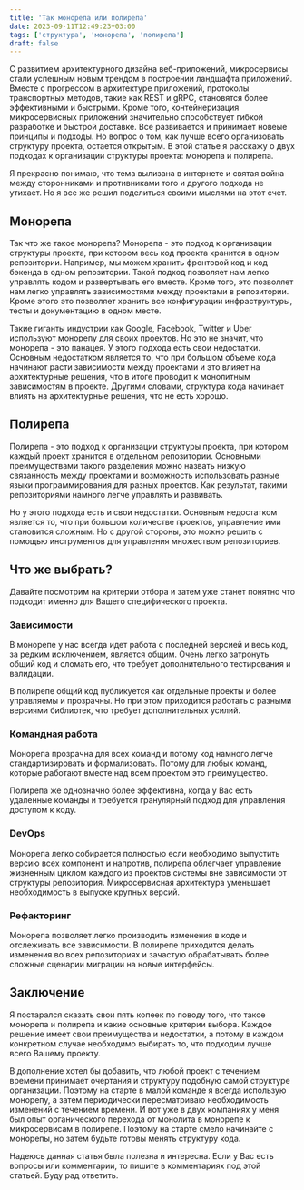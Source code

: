 ```yaml
---
title: 'Так монорепа или полирепа'
date: 2023-09-11T12:49:23+03:00
tags: ['структура', 'монорепа', 'полирепа']
draft: false
---
```


С развитием архитектурного дизайна веб-приложений, микросервисы стали успешным
новым трендом в построении ландшафта приложений. Вместе с прогрессом в
архитектуре приложений, протоколы транспортных методов, такие как REST и gRPC,
становятся более эффективными и быстрыми. Кроме того, контейнеризация
микросервисных приложений значительно способствует гибкой разработке и быстрой
доставке. Все развивается и принимает новеые принципы и подходы. Но вопрос о
том, как лучше всего организовать структуру проекта, остается открытым. В этой
статье я расскажу о двух подходах к организации структуры проекта: монорепа и
полирепа.

<!--more-->

Я прекрасно понимаю, что тема вылизана в интернете и святая война между
сторонниками и противниками того и другого подхода не утихает. Но я все же решил
поделиться своими мыслями на этот счет.

## Монорепа

Так что же такое монорепа? Монорепа - это подход к организации структуры
проекта, при котором весь код проекта хранится в одном репозитории. Например, мы
можем хранить фронтовой код и код бэкенда в одном репозитории. Такой подход
позволяет нам легко управлять кодом и развертывать его вместе. Кроме того, это
позволяет нам легко управлять зависимостями между проектами в репозитории. Кроме
этого это позволяет хранить все конфигурации инфраструктуры, тесты и
документацию в одном месте.

Такие гиганты индустрии как Google, Facebook, Twitter и Uber используют монорепу
для своих проектов. Но это не значит, что монорепа - это панацея. У этого
подхода есть свои недостатки. Основным недостатком является то, что при большом
объеме кода начинают расти зависимости между проектами и это влияет на
архитектурные решения, что в итоге проводит к монолитным зависимостям в проекте.
Другими словами, структура кода начинает влиять на архитектурные решения, что не
есть хорошо.

## Полирепа

Полирепа - это подход к организации структуры проекта, при котором каждый проект
хранится в отдельном репозитории. Основными преимуществами такого разделения
можно назвать низкую связанность между проектами и возможность использовать
разные языки программирования для разных проектов. Как результат, такими
репозиториями намного легче управлять и развивать.

Но у этого подхода есть и свои недостатки. Основным недостатком является то, что
при большом количестве проектов, управление ими становится сложным. Но с другой
стороны, это можно решить с помощью инструментов для управления множеством
репозиториев.

## Что же выбрать?

Давайте посмотрим на критерии отбора и затем уже станет понятно что подходит
именно для Вашего специфического проекта.

### Зависимости

В монорепе у нас всегда идет работа с последней версией и весь код, за редким
исключением, является общим. Очень легко затронуть общий код и сломать его, что
требует дополнительного тестирования и валидации.

В полирепе общий код публикуется как отдельные проекты и более управляемы и
прозрачны. Но при этом приходится работать с разными версиями библиотек, что
требует дополнительных усилий.

### Командная работа

Монорепа прозрачна для всех команд и потому код намного легче стандартизировать
и формализовать. Потому для любых команд, которые работают вместе над всем
проектом это преимущество.

Полирепа же однозначно более эффективна, когда у Вас есть удаленные команды и
требуется гранулярный подход для управления доступом к коду.

### DevOps

Монорепа легко собирается полностью если необходимо выпустить версию всех
компонент и напротив, полирепа облегчает управление жизненным циклом каждого из
проектов системы вне зависимости от структуры репозитория. Микросервисная
архитектура уменьшает необходимость в выпуске крупных версий.

### Рефакторинг

Монорепа позволяет легко производить изменения в коде и отслеживать все
зависимости. В полирепе приходится делать изменения во всех репозиториях и
зачастую обрабатывать более сложные сценарии миграции на новые интерфейсы.

## Заключение

Я постарался сказать свои пять копеек по поводу того, что такое монорепа и
полирепа и какие основные критерии выбора. Каждое решение имеет свои
преимущества и недостатки, а потому в каждом конкретном случае необходимо
выбирать то, что подходим лучше всего Вашему проекту.

В дополнение хотел бы добавить, что любой проект с течением времени принимает
очертания и структуру подобную самой структуре организации. Поэтому на старте в
малой команде я всегда использую монорепу, а затем периодически пересматриваю
необходимость изменений с течением времени. И вот уже в двух компаниях у меня
был опыт органического перехода от монолита в монорепе к микросервисам в
полирепе. Поэтому на старте смело начинайте с монорепы, но затем будьте готовы
менять структуру кода.

Надеюсь данная статья была полезна и интересна. Если у Вас есть вопросы или
комментарии, то пишите в комментариях под этой статьей. Буду рад ответить.
